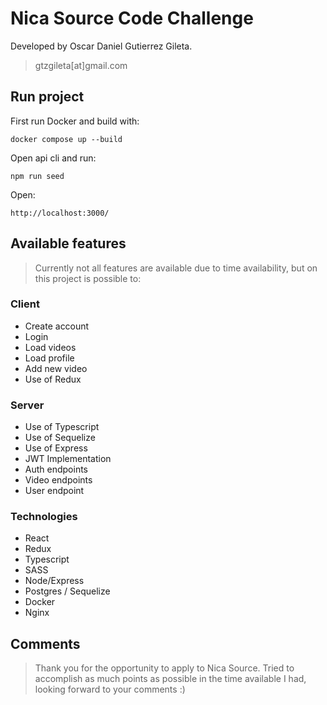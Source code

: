 # Nica Source Code Challenge

Developed by Oscar Daniel Gutierrez Gileta.
> gtzgileta[at]gmail.com

## Run project

First run Docker and build with:
```
docker compose up --build
```

Open api cli and run:
```
npm run seed
```

Open:
```
http://localhost:3000/
```

## Available features

> Currently not all features are available due to time availability, but on this project is possible to:

### Client
- Create account
- Login
- Load videos
- Load profile
- Add new video
- Use of Redux

### Server
- Use of Typescript
- Use of Sequelize
- Use of Express
- JWT Implementation
- Auth endpoints
- Video endpoints
- User endpoint

### Technologies
- React
- Redux
- Typescript
- SASS
- Node/Express
- Postgres / Sequelize
- Docker
- Nginx

## Comments

> Thank you for the opportunity to apply to Nica Source. Tried to accomplish as much points as possible in the time available I had, looking forward to your comments :)
